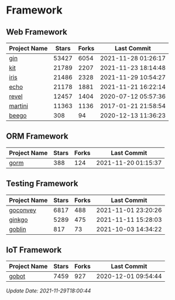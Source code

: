 # Framework

## Web Framework
| Project Name | Stars | Forks | Last Commit |
| ------------ | ----- | ----- | ----------- |
| [gin](https://github.com/gin-gonic/gin) | 53427 | 6054 | 2021-11-28 01:26:17 |
| [kit](https://github.com/go-kit/kit) | 21789 | 2207 | 2021-11-23 18:14:48 |
| [iris](https://github.com/kataras/iris) | 21486 | 2328 | 2021-11-29 10:54:27 |
| [echo](https://github.com/labstack/echo) | 21178 | 1881 | 2021-11-21 16:22:14 |
| [revel](https://github.com/revel/revel) | 12457 | 1404 | 2020-07-12 05:57:36 |
| [martini](https://github.com/go-martini/martini) | 11363 | 1136 | 2017-01-21 21:58:54 |
| [beego](https://github.com/astaxie/beego) | 308 | 94 | 2020-12-13 11:36:23 |

## ORM Framework
| Project Name | Stars | Forks | Last Commit |
| ------------ | ----- | ----- | ----------- |
| [gorm](https://github.com/jinzhu/gorm) | 388 | 124 | 2021-11-20 01:15:37 |

## Testing Framework
| Project Name | Stars | Forks | Last Commit |
| ------------ | ----- | ----- | ----------- |
| [goconvey](https://github.com/smartystreets/goconvey) | 6817 | 488 | 2021-11-01 23:20:26 |
| [ginkgo](https://github.com/onsi/ginkgo) | 5289 | 475 | 2021-11-11 15:28:03 |
| [goblin](https://github.com/franela/goblin) | 817 | 73 | 2021-10-03 14:34:22 |

## IoT Framework
| Project Name | Stars | Forks | Last Commit |
| ------------ | ----- | ----- | ----------- |
| [gobot](https://github.com/hybridgroup/gobot) | 7459 | 927 | 2020-12-01 09:54:44 |

*Update Date: 2021-11-29T18:00:44*